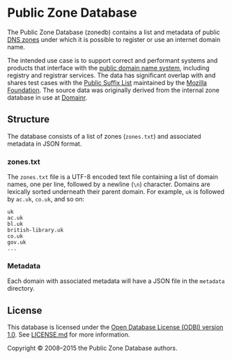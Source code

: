 # Public Zone Database

The Public Zone Database (zonedb) contains a list and metadata of public [DNS zones](http://en.wikipedia.org/wiki/DNS_zone) under which it is possible to register or use an internet domain name.

The intended use case is to support correct and performant systems and products that interface with the [public domain name system](http://en.wikipedia.org/wiki/Domain_Name_System), including registry and  registrar services. The data has significant overlap with and shares test cases with the [Public Suffix List](http://publicsuffix.org/) maintained by the [Mozilla Foundation](https://mozilla.org/). The source data was originally derived from the internal zone database in use at [Domainr](https://domainr.com/).

## Structure

The database consists of a list of zones (`zones.txt`) and associated metadata in JSON format.

### zones.txt

The `zones.txt` file is a UTF-8 encoded text file containing a list of domain names, one per line, followed by a newline (`\n`) character. Domains are lexically sorted underneath their parent domain. For example, `uk` is followed by `ac.uk`, `co.uk`, and so on:

```text
uk
ac.uk
bl.uk
british-library.uk
co.uk
gov.uk
...
```

### Metadata

Each domain with associated metadata will have a JSON file in the `metadata` directory.

## License

This database is licensed under the [Open Database License (ODBl) version 1.0](http://opendatacommons.org/licenses/odbl/1.0/). See [LICENSE.md](https://github.com/domainr/zonedb/blob/master/LICENSE.md) for more information.

Copyright © 2008–2015 the Public Zone Database authors.
